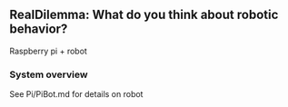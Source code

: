 ## RealDilemma: What do you think about robotic behavior?
Raspberry pi + robot

### System overview
See Pi/PiBot.md for details on robot
